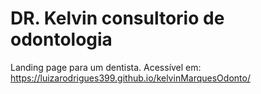 # DR. Kelvin consultorio de odontologia
Landing page para um dentista.
Acessível em: https://luizarodrigues399.github.io/kelvinMarquesOdonto/
